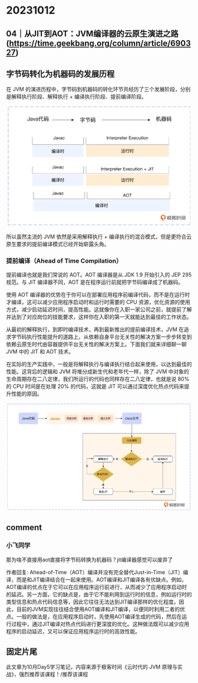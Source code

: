 # 20231012

## 04｜从JIT到AOT：JVM编译器的云原生演进之路(https://time.geekbang.org/column/article/690327)


## 字节码转化为机器码的发展历程

在 JVM 的演进历程中，字节码到机器码的转化环节共经历了三个发展阶段，分别是解释执行阶段、解释执行 + 编译执行阶段、提前编译阶段。

![](res/2023-10-12-11-50-12.png)

所以虽然主流的 JVM 依然是采用解释执行 + 编译执行的混合模式，但是更符合云原生要求的提前编译模式已经开始崭露头角。

### 提前编译（Ahead of Time Compilation）

提前编译也就是我们常说的 AOT。AOT 编译器是从 JDK 1.9 开始引入的 JEP 295 规范。与 JIT 编译器不同，AOT 是在程序运行前就把字节码编译成了机器码。

使用 AOT 编译器的优势在于你可以在部署应用程序前编译代码，而不是在运行时才编译，这可以减少应用程序启动时和运行时需要的 CPU 资源，优化资源的使用方式，减少启动延迟时间，提高性能。这就像你在入职一家公司之前，就提前了解并达到了对应岗位的技能要求，这样你在入职的第一天就能达到最佳的工作状态。

从最初的解释执行，到即时编译技术，再到最新推出的提前编译技术，JVM 在追求字节码执行性能提升的道路上，从依赖自身平台无关性的解决方案一步步转变到依赖云原生时代由容器提供平台无关性的解决方案上。下面我们就来详细聊一聊 JVM 中的 JIT 和 AOT 技术。

在实际的生产实践中，一般是将解释执行与编译执行结合起来使用，以达到最佳的性能。这背后的逻辑和 JVM 将堆分成新生代和老年代一样，除了 JVM 中对象的生命周期存在二八定律，我们所运行的代码也同样存在二八定律，也就是说 80% 的 CPU 时间是在处理 20% 的代码，这就是 JIT 可以通过深度优化热点代码来提升性能的原因。

![](res/2023-10-12-11-55-39.png)

## comment

### 小飞同学

那为啥不直接用aot直接将字节码转换为机器码？jit编译器感觉可以废弃了

作者回复: Ahead-of-Time（AOT）编译并没有完全替代Just-in-Time（JIT）编译，而是和JIT编译结合在一起来使用。AOT编译和JIT编译各有优缺点。例如，AOT编译的优点在于它可以在应用程序运行前进行，从而减少了应用程序启动时的延迟。另一方面，它的缺点是，由于它不能利用到运行时的信息，例如运行时的类型信息和热点代码信息等，因此它往往无法达到JIT编译那样的优化程度。因此，目前的JVM实现往往结合使用AOT编译和JIT编译，以便同时利用二者的优点。一般的做法是，在应用程序启动时，先使用AOT编译生成的代码，然后在运行过程中，通过JIT编译对热点代码进行更深度的优化。这种做法既可以减少应用程序的启动延迟，又可以保证应用程序运行时的高效性能。

## 固定片尾

此文章为10月Day5学习笔记，内容来源于极客时间《云时代的 JVM 原理与实战》，强烈推荐该课程！/推荐该课程